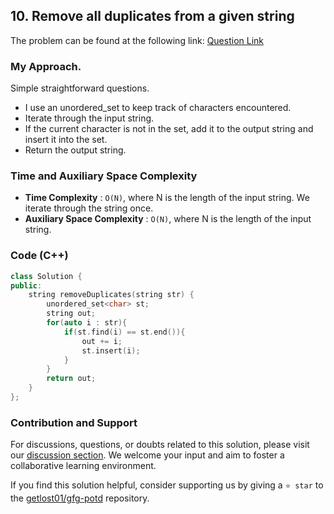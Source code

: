 ## 10. Remove all duplicates from a given string
The problem can be found at the following link: [Question Link](https://www.geeksforgeeks.org/problems/remove-all-duplicates-from-a-given-string4321/1)

### My Approach.
Simple straightforward questions.
- I use an unordered_set to keep track of characters encountered.
- Iterate through the input string.
- If the current character is not in the set, add it to the output string and insert it into the set.
- Return the output string.

### Time and Auxiliary Space Complexity

- **Time Complexity** : `O(N)`, where N is the length of the input string. We iterate through the string once.
- **Auxiliary Space Complexity** : `O(N)`, where N is the length of the input string.

### Code (C++)
```cpp
class Solution {
public:
    string removeDuplicates(string str) {
        unordered_set<char> st;
        string out;
        for(auto i : str){
            if(st.find(i) == st.end()){
                out += i;
                st.insert(i);
            }
        }
        return out;
    }
};
```

### Contribution and Support

For discussions, questions, or doubts related to this solution, please visit our [discussion section](https://github.com/getlost01/gfg-potd/discussions). We welcome your input and aim to foster a collaborative learning environment.

If you find this solution helpful, consider supporting us by giving a `⭐ star` to the [getlost01/gfg-potd](https://github.com/getlost01/gfg-potd) repository.